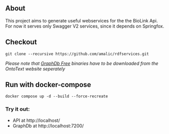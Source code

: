 ## About
This project aims to generate useful webservices for the the BioLink Api.
For now it serves only Swagger V2 services, since it depends on Springfox.
## Checkout
```
git clone --recursive https://github.com/amalic/rdfservices.git
```
*Please note that [GraphDb Free](https://www.ontotext.com/products/graphdb/graphdb-free/) binaries have to be downloaded from the OntoText website seperately*
## Run with docker-compose
```
docker compose up -d --build --force-recreate
```

### Try it out: 
- API at http://localhost/
- GraphDb at http://localhost:7200/
